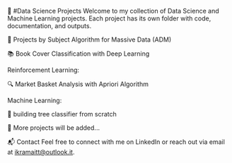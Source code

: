 🧠 #Data Science Projects
Welcome to my collection of Data Science and Machine Learning projects. Each project has its own folder with code, documentation, and outputs.

📁 Projects by Subject
Algorithm for Massive Data (ADM)

📚 Book Cover Classification with Deep Learning


Reinforcement Learning:

🔍 Market Basket Analysis with Apriori Algorithm

Machine Learning:

🤖 building tree classifier from scratch

📌 More projects will be added...

📬 Contact
Feel free to connect with me on LinkedIn or reach out via email at ikramaitt@outlook.it.

